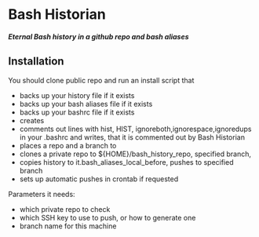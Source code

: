 # Bash Historian
##### Eternal Bash history in a github repo and bash aliases

## Installation

You should clone public repo and run an install script that
* backs up your history file if it exists
* backs up your bash aliases file if it exists
* backs up your bashrc file if it exists
* creates 
* comments out lines with hist, HIST, ignoreboth,ignorespace,ignoredups in your .bashrc and writes, that it is commented out by Bash Historian
* places a repo and a branch to 
* clones a private repo to ${HOME}/bash_history_repo, specified branch, 
* copies history to it.bash_aliases_local_before, pushes to specified branch
* sets up automatic pushes in crontab if requested

Parameters it needs:
* which private repo to check
* which SSH key to use to push, or how to generate one
* branch name for this machine







